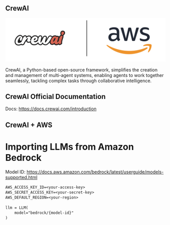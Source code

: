 ## CrewAI 
![3p-agent-frameworks](assets/crewai-aws.png)

CrewAI, a Python-based open-source framework, simplifies the creation and management of multi-agent systems, enabling agents to work together seamlessly, tackling complex tasks through collaborative intelligence.

## CrewAI Official Documentation

Docs: https://docs.crewai.com/introduction 

## CrewAI + AWS

# Importing LLMs from Amazon Bedrock

Model ID: https://docs.aws.amazon.com/bedrock/latest/userguide/models-supported.html

```
AWS_ACCESS_KEY_ID=<your-access-key>
AWS_SECRET_ACCESS_KEY=<your-secret-key>
AWS_DEFAULT_REGION=<your-region>

llm = LLM(
    model="bedrock/{model-id}"
)
```